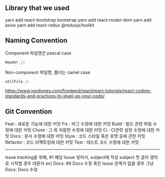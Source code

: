 ## Library that we used

yarn add react-bootstrap bootstrap
yarn add react-router-dom
yarn add axios
yarn add react-redux @reduxjs/toolkit

## Naming Convention
Component 파일명은 pascal case 
```js
Header.js
```
Non-component 파일명, 폴더는 camel case 
```js
utilFile.js
```
https://www.jondjones.com/frontend/react/react-tutorials/react-coding-standards-and-practices-to-level-up-your-code/

## Git Convention
Feat : 새로운 기능에 대한 커밋
Fix : 버그 수정에 대한 커밋
Build : 빌드 관련 파일 수정에 대한 커밋
Chore : 그 외 자잘한 수정에 대한 커밋
Ci : CI관련 설정 수정에 대한 커밋
Docs : 문서 수정에 대한 커밋
Style : 코드 스타일 혹은 포맷 등에 관한 커밋
Refactor : 코드 리팩토링에 대한 커밋
Test : 테스트 코드 수정에 대한 커밋
***
Issue tracking을 위해, #1 해당 Isuue 넣어서, subject에 작성
subject 첫 글자 영어로 시작할 경우 대문자
ex)
Docs: #6 Docs 수정
혹은 Issue 관계가 없을 경우 그냥
Docs: Docs 수정


